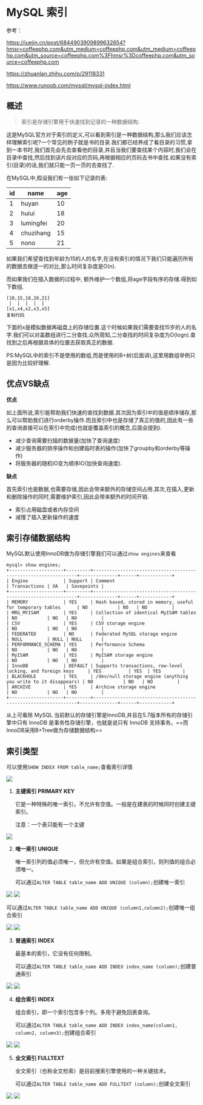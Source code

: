 # MySQL 索引

参考：

https://juejin.cn/post/6844903909899632654?hmsr=coffeephp.com&utm_medium=coffeephp.com&utm_medium=coffeephp.com&utm_source=coffeephp.com%3Fhmsr%3Dcoffeephp.com&utm_source=coffeephp.com

https://zhuanlan.zhihu.com/p/29118331

https://www.runoob.com/mysql/mysql-index.html

## 概述

> 索引是存储引擎用于快速找到记录的一种数据结构.

这是MySQL官方对于索引的定义,可以看到索引是一种数据结构,那么我们应该怎样理解索引呢?一个常见的例子就是书的目录.我们都已经养成了看目录的习惯,拿到一本书时,我们首先会先去查看他的目录,并且当我们要查找某个内容时,我们会在目录中查找,然后找到该片段对应的页码,再根据相应的页码去书中查找.如果没有索引(目录)的话,我们就只能一页一页的去查找了.

在MySQL中,假设我们有一张如下记录的表:

| id   | name      | age  |
| ---- | --------- | ---- |
| 1    | huyan     | 10   |
| 2    | huiui     | 18   |
| 3    | lumingfei | 20   |
| 4    | chuzihang | 15   |
| 5    | nono      | 21   |

如果我们希望查找到年龄为15的人的名字,在没有索引的情况下我们只能遍历所有的数据去做逐一的对比,那么时间复杂度是O(n).

而如果我们在插入数据的过程中, 额外维护一个数组,将age字段有序的存储.得到如下数组.

```
[10,15,18,20,21]
 |  |  |  |  |
[x1,x4,x2,x3,x5]
复制代码
```

下面的x是模拟数据再磁盘上的存储位置.这个时候如果我们需要查找15岁的人的名字.我们可以对盖数组进行二分查找.众所周知,二分查找的时间复杂度为O(logn).查找到之后再根据具体的位置去获取真正的数据.

PS:MySQL中的索引不是使用的数组,而是使用的B+树(后面讲),这里用数组举例只是因为比较好理解.

## 优点VS缺点

**优点**

如上面所说,索引能帮助我们快速的查找到数据.其次因为索引中的值是顺序储存,那么可以帮助我们进行orderby操作.而且索引中也是存储了真正的值的,因此有一些的查询直接可以在索引中完成(也就是覆盖索引的概念,后面会提到).

- 减少查询需要扫描的数据量(加快了查询速度)
- 减少服务器的排序操作和创建临时表的操作(加快了groupby和orderby等操作)
- 将服务器的随机IO变为顺序IO(加快查询速度).

**缺点**

首先索引也是数据,也需要存储,因此会带来额外的存储空间占用.其次,在插入,更新和删除操作的同时,需要维护索引,因此会带来额外的时间开销.

- 索引占用磁盘或者内存空间
- 减慢了插入更新操作的速度

## 索引存储数据结构

MySQL默认使用InnoDB做为存储引擎我们可以通过`show engines`来查看

```
mysql> show engines;
+--------------------+---------+----------------------------------------------------------------+--------------+------+------------+
| Engine             | Support | Comment                                                        | Transactions | XA   | Savepoints |
+--------------------+---------+----------------------------------------------------------------+--------------+------+------------+
| MEMORY             | YES     | Hash based, stored in memory, useful for temporary tables      | NO           | NO   | NO         |
| MRG_MYISAM         | YES     | Collection of identical MyISAM tables                          | NO           | NO   | NO         |
| CSV                | YES     | CSV storage engine                                             | NO           | NO   | NO         |
| FEDERATED          | NO      | Federated MySQL storage engine                                 | NULL         | NULL | NULL       |
| PERFORMANCE_SCHEMA | YES     | Performance Schema                                             | NO           | NO   | NO         |
| MyISAM             | YES     | MyISAM storage engine                                          | NO           | NO   | NO         |
| InnoDB             | DEFAULT | Supports transactions, row-level locking, and foreign keys     | YES          | YES  | YES        |
| BLACKHOLE          | YES     | /dev/null storage engine (anything you write to it disappears) | NO           | NO   | NO         |
| ARCHIVE            | YES     | Archive storage engine                                         | NO           | NO   | NO         |
+--------------------+---------+----------------------------------------------------------------+--------------+------+------------+
```

从上可看除 MySQL 当前默认的存储引擎是InnoDB,并且在5.7版本所有的存储引擎中只有 InnoDB 是事务性存储引擎，也就是说只有 InnoDB 支持事务。==而InnoDB采用B+Tree做为存储数据结构==

## 索引类型

可以使用`SHOW INDEX FROM table_name;`查看索引详情

<img src="http://songwenjie.vip/blog/180802/Eif26fJiEc.png?imageslim"/>

1. **主键索引 PRIMARY KEY**

   它是一种特殊的唯一索引，不允许有空值。一般是在建表的时候同时创建主键索引。

   注意：一个表只能有一个主键

<img src="http://songwenjie.vip/blog/180802/1c7D2F0f76.png?imageslim"/>

2. **唯一索引 UNIQUE**

   唯一索引列的值必须唯一，但允许有空值。如果是组合索引，则列值的组合必须唯一。

   可以通过`ALTER TABLE table_name ADD UNIQUE (column);`创建唯一索引

<img src="http://songwenjie.vip/blog/180802/DBdFeKE8Fk.png?imageslim"/>

<img src="http://songwenjie.vip/blog/180802/L2jl91b6J6.png?imageslim"/>

   可以通过`ALTER TABLE table_name ADD UNIQUE (column1,column2);`创建唯一组合索引

<img src="http://songwenjie.vip/blog/180802/mihd7Hm5i6.png?imageslim"/>

<img src="http://songwenjie.vip/blog/180802/bJbdFA9AcL.png?imageslim"/>

3. **普通索引 INDEX**

   最基本的索引，它没有任何限制。

   可以通过`ALTER TABLE table_name ADD INDEX index_name (column);`创建普通索引

<img src="http://songwenjie.vip/blog/180802/17CmJIIJhD.png?imageslim"/>

<img src="http://songwenjie.vip/blog/180802/4fA7L6kBBm.png?imageslim"/>

4. **组合索引 INDEX**

   组合索引，即一个索引包含多个列。多用于避免回表查询。

   可以通过`ALTER TABLE table_name ADD INDEX index_name(column1, column2, column3);`创建组合索引

<img src="http://songwenjie.vip/blog/180802/CLGIKiAC6J.png?imageslim"/>

<img src="http://songwenjie.vip/blog/180802/295B9bGi67.png?imageslim"/>

5. **全文索引 FULLTEXT**

   全文索引（也称全文检索）是目前搜索引擎使用的一种关键技术。

   可以通过`ALTER TABLE table_name ADD FULLTEXT (column);`创建全文索引

<img src="http://songwenjie.vip/blog/180802/AjfLLkhdH1.png?imageslim"/>

<img src="http://songwenjie.vip/blog/180802/bA1a1m49cL.png?imageslim"/>

